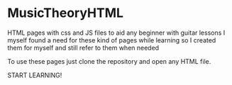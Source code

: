 # MusicTheoryHTML
HTML pages with css and JS files to aid any beginner with guitar lessons
I myself found a need for these kind of pages while learning
so I created them for myself and still refer to them when needed

To use these pages just clone the repository and open any HTML file.

START LEARNING!
